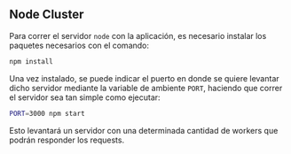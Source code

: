 ## Node Cluster

Para correr el servidor `node` con la aplicación, es necesario instalar los paquetes necesarios con el comando:

```bash
npm install
```

Una vez instalado, se puede indicar el puerto en donde se quiere levantar dicho servidor mediante la variable de ambiente `PORT`, haciendo que correr el servidor sea tan simple como ejecutar:

```bash
PORT=3000 npm start
```

Esto levantará un servidor con una determinada cantidad de workers que podrán responder los requests.